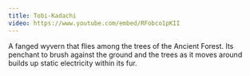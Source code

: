 ```yaml
---
title: Tobi-Kadachi
video: https://www.youtube.com/embed/RFobco1pKII
---
```


A fanged wyvern that flies among the trees of the Ancient Forest.
Its penchant to brush against the ground and the trees
as it moves around builds up static electricity within its fur.
